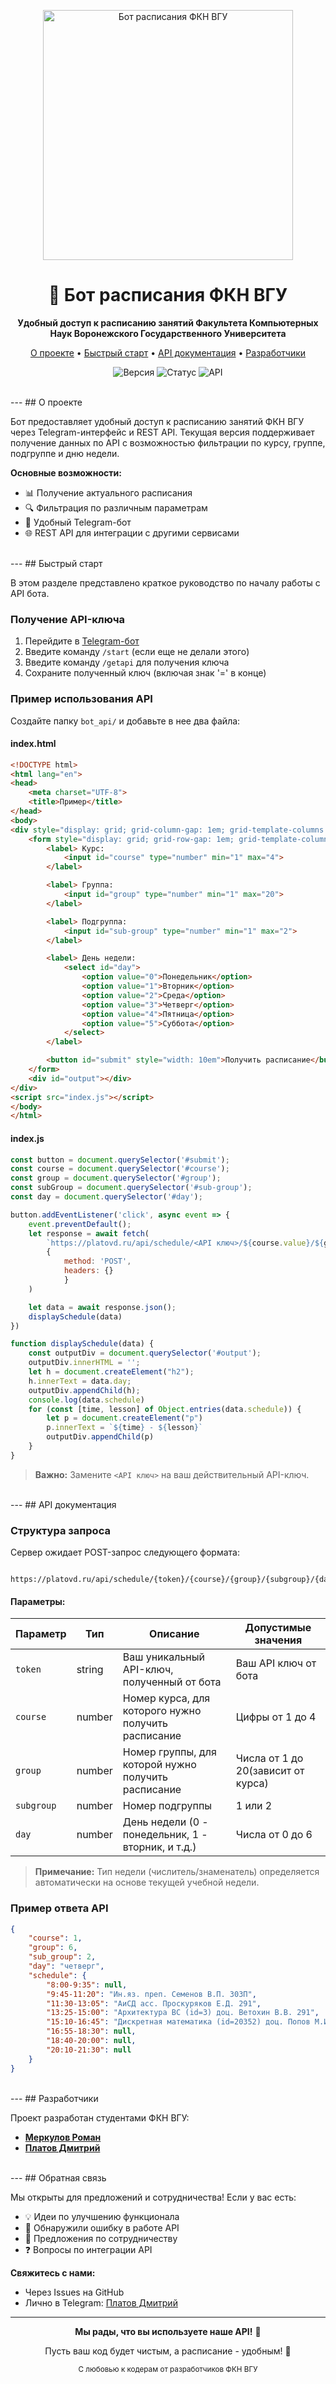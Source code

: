 <p align="center">
  <img src="https://i.ibb.co/0ypVVJGp/photo-2025-02-02-14-05-59-no-bg-preview-carve-photos.png" width="400" alt="Бот расписания ФКН ВГУ">
</p>

<h1 align="center">📅 Бот расписания ФКН ВГУ</h1>

<p align="center">
  <strong>Удобный доступ к расписанию занятий Факультета Компьютерных Наук Воронежского Государственного Университета</strong>
</p>

<p align="center">
  <a href="#о-проекте">О проекте</a> • 
  <a href="#быстрый-старт">Быстрый старт</a> • 
  <a href="#api-документация">API документация</a> • 
  <a href="#разработчики">Разработчики</a>
</p>

<p align="center">
  <img src="https://img.shields.io/badge/версия-1.0.0-blue" alt="Версия">
  <img src="https://img.shields.io/badge/статус-активный-brightgreen" alt="Статус">
  <img src="https://img.shields.io/badge/API-доступно-orange" alt="API">
</p>

<br>
---
## О проекте

Бот предоставляет удобный доступ к расписанию занятий ФКН ВГУ через Telegram-интерфейс и REST API. Текущая версия поддерживает получение данных по API с возможностью фильтрации по курсу, группе, подгруппе и дню недели.

**Основные возможности:**
- 📊 Получение актуального расписания
- 🔍 Фильтрация по различным параметрам
- 🤖 Удобный Telegram-бот
- 🌐 REST API для интеграции с другими сервисами

<br>
---
## Быстрый старт

В этом разделе представлено краткое руководство по началу работы с API бота.

### Получение API-ключа

1. Перейдите в [Telegram-бот](https://t.me/fkn_vsu_schedule_bot)
2. Введите команду `/start` (если еще не делали этого)
3. Введите команду `/getapi` для получения ключа
4. Сохраните полученный ключ (включая знак '=' в конце)

### Пример использования API

Создайте папку `bot_api/` и добавьте в нее два файла:

#### index.html
```html
<!DOCTYPE html>
<html lang="en">
<head>
    <meta charset="UTF-8">
    <title>Пример</title>
</head>
<body>
<div style="display: grid; grid-column-gap: 1em; grid-template-columns: 1fr 1fr;">
    <form style="display: grid; grid-row-gap: 1em; grid-template-columns: 1fr;">
        <label> Курс:
            <input id="course" type="number" min="1" max="4">
        </label>

        <label> Группа:
            <input id="group" type="number" min="1" max="20">
        </label>

        <label> Подгруппа:
            <input id="sub-group" type="number" min="1" max="2">
        </label>

        <label> День недели:
            <select id="day">
                <option value="0">Понедельник</option>
                <option value="1">Вторник</option>
                <option value="2">Среда</option>
                <option value="3">Четверг</option>
                <option value="4">Пятница</option>
                <option value="5">Суббота</option>
            </select>
        </label>

        <button id="submit" style="width: 10em">Получить расписание</button>
    </form>
    <div id="output"></div>
</div>
<script src="index.js"></script>
</body>
</html>
```

#### index.js
```js
const button = document.querySelector('#submit');
const course = document.querySelector('#course');
const group = document.querySelector('#group');
const subGroup = document.querySelector('#sub-group');
const day = document.querySelector('#day');

button.addEventListener('click', async event => {
    event.preventDefault();
    let response = await fetch(
        `https://platovd.ru/api/schedule/<API ключ>/${course.value}/${group.value}/${subGroup.value}/${day.value}`,
        {
            method: 'POST',
            headers: {}
            }
    )

    let data = await response.json();
    displaySchedule(data)
})

function displaySchedule(data) {
    const outputDiv = document.querySelector('#output');
    outputDiv.innerHTML = '';
    let h = document.createElement("h2");
    h.innerText = data.day;
    outputDiv.appendChild(h);
    console.log(data.schedule)
    for (const [time, lesson] of Object.entries(data.schedule)) {
        let p = document.createElement("p")
        p.innerText = `${time} - ${lesson}`
        outputDiv.appendChild(p)
    }
}
```
> **Важно:** Замените `<API ключ>` на ваш действительный API-ключ.

<br>
---
## API документация

### Структура запроса

Сервер ожидает POST-запрос следующего формата:

```

https://platovd.ru/api/schedule/{token}/{course}/{group}/{subgroup}/{day}

```


#### Параметры:

| Параметр   | Тип    | Описание                                                                 | Допустимые значения         |
|------------|--------|-------------------------------------------------------------------------|-----------------------------|
| `token`    | string | Ваш уникальный API-ключ, полученный от бота                             | Ваш API ключ от бота        |
| `course`   | number | Номер курса, для которого нужно получить расписание                     | Цифры от 1 до 4             |
| `group`    | number | Номер группы, для которой нужно получить расписание                     | Числа от 1 до 20(зависит от курса)            |
| `subgroup` | number | Номер подгруппы                                                         | 1 или 2                     |
| `day`      | number | День недели (0 - понедельник, 1 - вторник, и т.д.)                      | Числа от 0 до 6             |

> **Примечание:** Тип недели (числитель/знаменатель) определяется автоматически на основе текущей учебной недели.

### Пример ответа API

```json
{
    "course": 1,
    "group": 6,
    "sub_group": 2,
    "day": "четверг",
    "schedule": {
        "8:00-9:35": null,
        "9:45-11:20": "Ин.яз. преп. Семенов В.П. 303П",
        "11:30-13:05": "АиСД асс. Проскуряков Е.Д. 291",
        "13:25-15:00": "Архитектура ВС (id=3) доц. Ветохин В.В. 291",
        "15:10-16:45": "Дискретная математика (id=20352) доц. Попов М.И. 305П",
        "16:55-18:30": null,
        "18:40-20:00": null,
        "20:10-21:30": null
    }
}
```

<br>
---
## Разработчики

Проект разработан студентами ФКН ВГУ:

- [**Меркулов Роман**](https://github.com/Merkury2006) 
- [**Платов Дмитрий**](https://github.com/PlatovD)

<br>
---
## Обратная связь

Мы открыты для предложений и сотрудничества! Если у вас есть:

- 💡 Идеи по улучшению функционала
- 🐛 Обнаружили ошибку в работе API
- 🤝 Предложения по сотрудничеству
- ❓ Вопросы по интеграции API

**Свяжитесь с нами:**
- Через Issues на GitHub
- Лично в Telegram: [Платов Дмитрий](https://t.me/DimaPlatov09)

---

<div align="center">

**Мы рады, что вы используете наше API!** 🎉

Пусть ваш код будет чистым, а расписание - удобным! 🚀

</div>

<p align="center">
  <sub>С любовью к кодерам от разработчиков ФКН ВГУ</sub>
</p>
